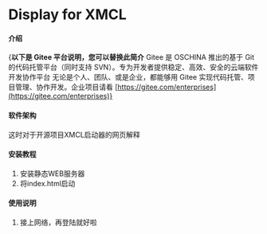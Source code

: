 # Display for XMCL

#### 介绍
{**以下是 Gitee 平台说明，您可以替换此简介**
Gitee 是 OSCHINA 推出的基于 Git 的代码托管平台（同时支持 SVN）。专为开发者提供稳定、高效、安全的云端软件开发协作平台
无论是个人、团队、或是企业，都能够用 Gitee 实现代码托管、项目管理、协作开发。企业项目请看 [https://gitee.com/enterprises](https://gitee.com/enterprises)}

#### 软件架构
这时对于开源项目XMCL启动器的网页解释

#### 安装教程

1.  安装静态WEB服务器
2.  将index.html启动

#### 使用说明

1.  接上网络，再登陆就好啦



